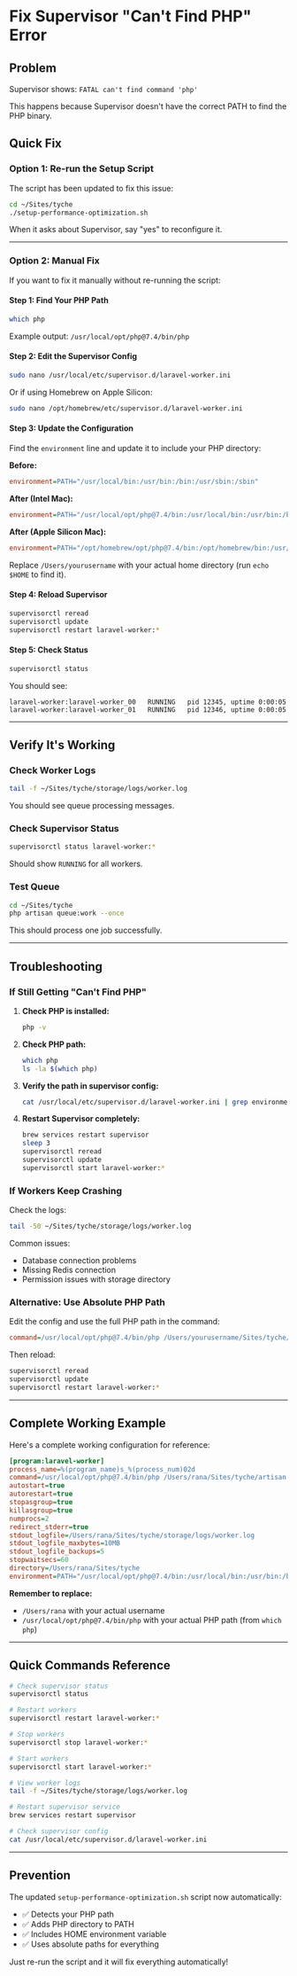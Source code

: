 # Fix Supervisor "Can't Find PHP" Error

## Problem

Supervisor shows: `FATAL can't find command 'php'`

This happens because Supervisor doesn't have the correct PATH to find the PHP binary.

## Quick Fix

### Option 1: Re-run the Setup Script

The script has been updated to fix this issue:

```bash
cd ~/Sites/tyche
./setup-performance-optimization.sh
```

When it asks about Supervisor, say "yes" to reconfigure it.

---

### Option 2: Manual Fix

If you want to fix it manually without re-running the script:

#### Step 1: Find Your PHP Path

```bash
which php
```

Example output: `/usr/local/opt/php@7.4/bin/php`

#### Step 2: Edit the Supervisor Config

```bash
sudo nano /usr/local/etc/supervisor.d/laravel-worker.ini
```

Or if using Homebrew on Apple Silicon:

```bash
sudo nano /opt/homebrew/etc/supervisor.d/laravel-worker.ini
```

#### Step 3: Update the Configuration

Find the `environment` line and update it to include your PHP directory:

**Before:**
```ini
environment=PATH="/usr/local/bin:/usr/bin:/bin:/usr/sbin:/sbin"
```

**After (Intel Mac):**
```ini
environment=PATH="/usr/local/opt/php@7.4/bin:/usr/local/bin:/usr/bin:/bin:/usr/sbin:/sbin",HOME="/Users/yourusername"
```

**After (Apple Silicon Mac):**
```ini
environment=PATH="/opt/homebrew/opt/php@7.4/bin:/opt/homebrew/bin:/usr/local/bin:/usr/bin:/bin:/usr/sbin:/sbin",HOME="/Users/yourusername"
```

Replace `/Users/yourusername` with your actual home directory (run `echo $HOME` to find it).

#### Step 4: Reload Supervisor

```bash
supervisorctl reread
supervisorctl update
supervisorctl restart laravel-worker:*
```

#### Step 5: Check Status

```bash
supervisorctl status
```

You should see:
```
laravel-worker:laravel-worker_00   RUNNING   pid 12345, uptime 0:00:05
laravel-worker:laravel-worker_01   RUNNING   pid 12346, uptime 0:00:05
```

---

## Verify It's Working

### Check Worker Logs

```bash
tail -f ~/Sites/tyche/storage/logs/worker.log
```

You should see queue processing messages.

### Check Supervisor Status

```bash
supervisorctl status laravel-worker:*
```

Should show `RUNNING` for all workers.

### Test Queue

```bash
cd ~/Sites/tyche
php artisan queue:work --once
```

This should process one job successfully.

---

## Troubleshooting

### If Still Getting "Can't Find PHP"

1. **Check PHP is installed:**
   ```bash
   php -v
   ```

2. **Check PHP path:**
   ```bash
   which php
   ls -la $(which php)
   ```

3. **Verify the path in supervisor config:**
   ```bash
   cat /usr/local/etc/supervisor.d/laravel-worker.ini | grep environment
   ```

4. **Restart Supervisor completely:**
   ```bash
   brew services restart supervisor
   sleep 3
   supervisorctl reread
   supervisorctl update
   supervisorctl start laravel-worker:*
   ```

### If Workers Keep Crashing

Check the logs:
```bash
tail -50 ~/Sites/tyche/storage/logs/worker.log
```

Common issues:
- Database connection problems
- Missing Redis connection
- Permission issues with storage directory

### Alternative: Use Absolute PHP Path

Edit the config and use the full PHP path in the command:

```ini
command=/usr/local/opt/php@7.4/bin/php /Users/yourusername/Sites/tyche/artisan queue:work redis --sleep=3 --tries=3 --timeout=60
```

Then reload:
```bash
supervisorctl reread
supervisorctl update
supervisorctl restart laravel-worker:*
```

---

## Complete Working Example

Here's a complete working configuration for reference:

```ini
[program:laravel-worker]
process_name=%(program_name)s_%(process_num)02d
command=/usr/local/opt/php@7.4/bin/php /Users/rana/Sites/tyche/artisan queue:work redis --sleep=3 --tries=3 --timeout=60
autostart=true
autorestart=true
stopasgroup=true
killasgroup=true
numprocs=2
redirect_stderr=true
stdout_logfile=/Users/rana/Sites/tyche/storage/logs/worker.log
stdout_logfile_maxbytes=10MB
stdout_logfile_backups=5
stopwaitsecs=60
directory=/Users/rana/Sites/tyche
environment=PATH="/usr/local/opt/php@7.4/bin:/usr/local/bin:/usr/bin:/bin:/usr/sbin:/sbin",HOME="/Users/rana"
```

**Remember to replace:**
- `/Users/rana` with your actual username
- `/usr/local/opt/php@7.4/bin/php` with your actual PHP path (from `which php`)

---

## Quick Commands Reference

```bash
# Check supervisor status
supervisorctl status

# Restart workers
supervisorctl restart laravel-worker:*

# Stop workers
supervisorctl stop laravel-worker:*

# Start workers
supervisorctl start laravel-worker:*

# View worker logs
tail -f ~/Sites/tyche/storage/logs/worker.log

# Restart supervisor service
brew services restart supervisor

# Check supervisor config
cat /usr/local/etc/supervisor.d/laravel-worker.ini
```

---

## Prevention

The updated `setup-performance-optimization.sh` script now automatically:
- ✅ Detects your PHP path
- ✅ Adds PHP directory to PATH
- ✅ Includes HOME environment variable
- ✅ Uses absolute paths for everything

Just re-run the script and it will fix everything automatically!
